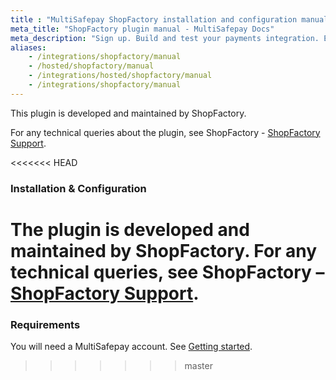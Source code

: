 ```yaml
---
title : "MultiSafepay ShopFactory installation and configuration manual"
meta_title: "ShopFactory plugin manual - MultiSafepay Docs"
meta_description: "Sign up. Build and test your payments integration. Explore our products and services. Use our API Reference, SDKs, and wrappers. Get support."
aliases: 
    - /integrations/shopfactory/manual
    - /hosted/shopfactory/manual
    - /integrations/hosted/shopfactory/manual
    - /integrations/shopfactory/manual
---
```

This plugin is developed and maintained by ShopFactory.

For any technical queries about the plugin, see ShopFactory - [ShopFactory Support](https://www.shopfactory.nl/contents/nl/d122.html).

<<<<<<< HEAD
### Installation & Configuration

The plugin is developed and maintained by ShopFactory. For any technical queries, see ShopFactory – [ShopFactory Support](https://www.shopfactory.nl/contents/nl/d122.html).
=======
### Requirements
You will need a MultiSafepay account. See [Getting started](/guides/getting-started/).
 
>>>>>>> master
